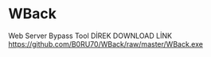 # WBack
Web Server Bypass Tool
DİREK DOWNLOAD LİNK https://github.com/B0RU70/WBack/raw/master/WBack.exe
